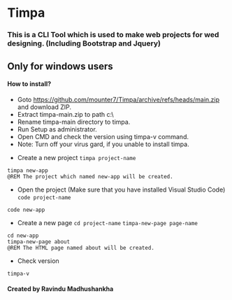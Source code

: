 # Timpa #
### This is a CLI Tool which is used to make web projects for wed designing. (Including Bootstrap and Jquery)  ###
## Only for windows users ##

#### How to install? ####
- Goto https://github.com/mounter7/Timpa/archive/refs/heads/main.zip and download ZIP.
- Extract timpa-main.zip to path c:\
- Rename timpa-main directory to timpa.
- Run Setup as administrator.
- Open CMD and check the version using timpa-v command.
- Note: Turn off your virus gard, if you unable to install timpa.

* Create a new project
``` timpa project-name ```
``` batch
timpa new-app      
@REM The project which named new-app will be created.
```

* Open the project (Make sure that you have installed Visual Studio Code)
``` code project-name ```
``` batch
code new-app
```

* Create a new page
``` cd project-name ```
``` timpa-new-page page-name ```
``` batch
cd new-app
timpa-new-page about       
@REM The HTML page named about will be created.
```

* Check version
```
timpa-v
```


#### Created by Ravindu Madhushankha ####
